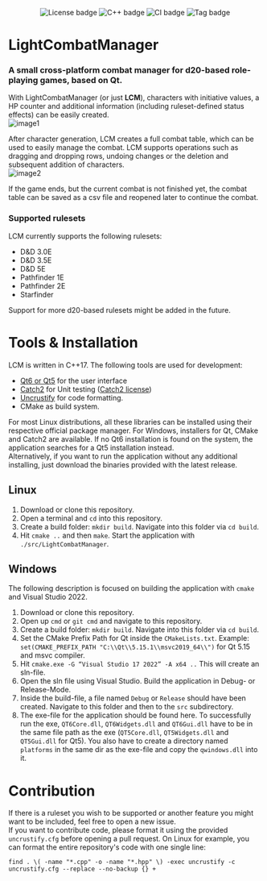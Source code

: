 <div align="center">

   ![License badge](https://img.shields.io/badge/License-MIT-blue.svg)
   ![C++ badge](https://img.shields.io/badge/C++-17-blue.svg)
   ![CI badge](https://github.com/MaxFleur/LightCombatManager/actions/workflows/run.yml/badge.svg)
   ![Tag badge](https://img.shields.io/badge/Release-v1.11.0-blue.svg)

</div>

# LightCombatManager

### A small cross-platform combat manager for d20-based role-playing games, based on Qt.

With LightCombatManager (or just **LCM**), characters with initiative values, a HP counter and additional information (including ruleset-defined status effects) can be easily created.\
![image1](https://github.com/MaxFleur/LightCombatManager/assets/15110943/a75d1737-1fca-4b03-913a-b52e6f0839df)

After character generation, LCM creates a full combat table, which can be used to easily manage the combat. LCM supports operations such as dragging and dropping rows, undoing changes or the deletion and subsequent addition of characters.\
![image2](https://github.com/MaxFleur/LightCombatManager/assets/15110943/c4492ccf-7c2a-4d94-9a0d-648751abde14)

If the game ends, but the current combat is not finished yet, the combat table can be saved as a csv file and reopened later to continue the combat.

### Supported rulesets

LCM currently supports the following rulesets:
* D&D 3.0E
* D&D 3.5E
* D&D 5E
* Pathfinder 1E
* Pathfinder 2E
* Starfinder

Support for more d20-based rulesets might be added in the future.

# Tools & Installation
LCM is written in C++17. The following tools are used for development:
* [Qt6 or Qt5](https://www.qt.io/) for the user interface
* [Catch2](https://github.com/catchorg/Catch2) for Unit testing ([Catch2 license](https://github.com/catchorg/Catch2/blob/devel/LICENSE.txt))
* [Uncrustify](https://github.com/uncrustify/uncrustify) for code formatting.
* CMake as build system.

For most Linux distributions, all these libraries can be installed using their respective official package manager. For Windows, installers for Qt, CMake and Catch2 are available. If no Qt6 installation is found on the system, the application searches for a Qt5 installation instead.\
Alternatively, if you want to run the application without any additional installing, just download the binaries provided with the latest release.

## Linux

1. Download or clone this repository.
2. Open a terminal and `cd` into this repository.
3. Create a build folder: `mkdir build`. Navigate into this folder via `cd build`.
4. Hit `cmake ..` and then `make`. Start the application with `./src/LightCombatManager`.

## Windows

The following description is focused on building the application with `cmake` and Visual Studio 2022.

1. Download or clone this repository.
2. Open up `cmd` or `git cmd` and navigate to this repository. 
3. Create a build folder: `mkdir build`. Navigate into this folder via `cd build`.
4. Set the CMake Prefix Path for Qt inside the `CMakeLists.txt`. Example: `set(CMAKE_PREFIX_PATH "C:\\Qt\\5.15.1\\msvc2019_64\\")` for Qt 5.15 and msvc compiler.
5. Hit `cmake.exe -G “Visual Studio 17 2022” -A x64 ..` This will create an sln-file. 
6. Open the sln file using Visual Studio. Build the application in Debug- or Release-Mode.
7. Inside the build-file, a file named `Debug` or `Release` should have been created. Navigate to this folder and then to the `src` subdirectory.
8. The exe-file for the application should be found here. To successfully run the exe, `QT6Core.dll`, `QT6Widgets.dll` and `QT6Gui.dll` 
   have to be in the same file path as the exe (`QT5Core.dll`, `QT5Widgets.dll` and `QT5Gui.dll` for Qt5). You also have to create a directory named
   `platforms` in the same dir as the exe-file and copy the `qwindows.dll` into it. 
   
# Contribution

If there is a ruleset you wish to be supported or another feature you might want to be included, feel free to open a new issue.\
If you want to contribute code, please format it using the provided `uncrustify.cfg` before opening a pull request. On Linux for example, you can format the entire repository's code with one single line:
```
find . \( -name "*.cpp" -o -name "*.hpp" \) -exec uncrustify -c uncrustify.cfg --replace --no-backup {} +
